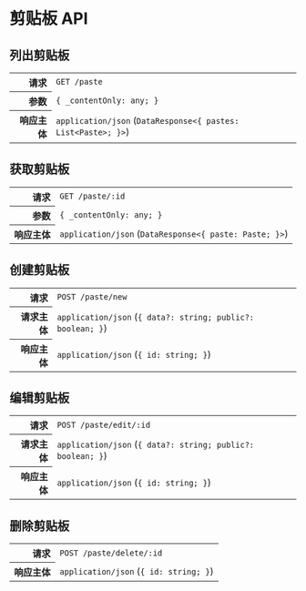 # 剪贴板 API

## 列出剪贴板

<table>
  <tr>
    <th align="right">请求</th>
    <td><code>GET /paste</code></td>
  </tr>
  <tr>
    <th align="right">参数</th>
    <td><code>{ _contentOnly: any; }</code></td>
  </tr>
  <tr>
    <th align="right">响应主体</th>
    <td><code>application/json</code> (<code>DataResponse&lt;{ pastes: List&lt;Paste&gt;; }&gt;</code>)</td>
  </tr>
</table>

## 获取剪贴板

<table>
  <tr>
    <th align="right">请求</th>
    <td><code>GET /paste/:id</code></td>
  </tr>
  <tr>
    <th align="right">参数</th>
    <td><code>{ _contentOnly: any; }</code></td>
  </tr>
  <tr>
    <th align="right">响应主体</th>
    <td><code>application/json</code> (<code>DataResponse&lt;{ paste: Paste; }&gt;</code>)</td>
  </tr>
</table>

## 创建剪贴板

<table>
  <tr>
    <th align="right">请求</th>
    <td><code>POST /paste/new</code></td>
  </tr>
  <tr>
    <th align="right">请求主体</th>
    <td><code>application/json</code> (<code>{ data?: string; public?: boolean; }</code>)</td>
  </tr>
  <tr>
    <th align="right">响应主体</th>
    <td><code>application/json</code> (<code>{ id: string; }</code>)</td>
  </tr>
</table>

## 编辑剪贴板

<table>
  <tr>
    <th align="right">请求</th>
    <td><code>POST /paste/edit/:id</code></td>
  </tr>
  <tr>
    <th align="right">请求主体</th>
    <td><code>application/json</code> (<code>{ data?: string; public?: boolean; }</code>)</td>
  </tr>
  <tr>
    <th align="right">响应主体</th>
    <td><code>application/json</code> (<code>{ id: string; }</code>)</td>
  </tr>
</table>

## 删除剪贴板

<table>
  <tr>
    <th align="right">请求</th>
    <td><code>POST /paste/delete/:id</code></td>
  </tr>
  <tr>
    <th align="right">响应主体</th>
    <td><code>application/json</code> (<code>{ id: string; }</code>)</td>
  </tr>
</table>
